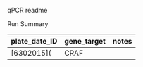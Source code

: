 qPCR readme

Run Summary

plate_date_ID  |  gene_target | notes 
---------------------|---------------------|----------
[6302015](		|  CRAF |         |  